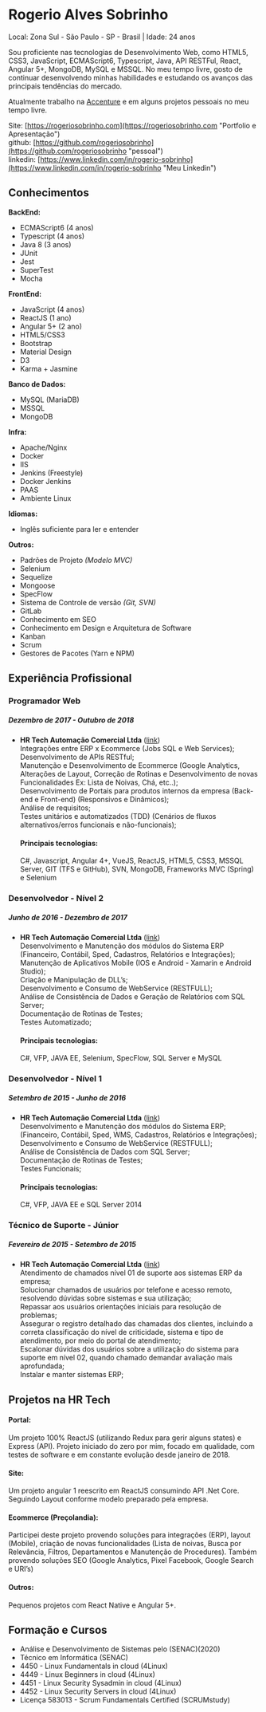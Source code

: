 # Rogerio Alves Sobrinho

Local: Zona Sul - São Paulo - SP - Brasil | Idade: 24 anos

Sou proficiente nas tecnologias de Desenvolvimento Web, como HTML5, CSS3, JavaScript, ECMAScript6, Typescript, Java, API RESTFul, React, Angular 5+, MongoDB, MySQL e MSSQL. No meu tempo livre, gosto de continuar desenvolvendo minhas habilidades e estudando os avanços das principais tendências do mercado.

Atualmente trabalho na [Accenture](https://www.accenture.com/br-pt "Link") e em alguns projetos pessoais no meu tempo livre.

Site: [https://rogeriosobrinho.com](https://rogeriosobrinho.com "Portfolio e Apresentação")  
github: [https://github.com/rogeriosobrinho](https://github.com/rogeriosobrinho "pessoal")  
linkedin: [https://www.linkedin.com/in/rogerio-sobrinho](https://www.linkedin.com/in/rogerio-sobrinho "Meu Linkedin")  

## Conhecimentos

**BackEnd:**
* ECMAScript6 (4 anos)
* Typescript (4 anos)
* Java 8 (3 anos)
* JUnit
* Jest
* SuperTest
* Mocha

**FrontEnd:**
* JavaScript (4 anos)
* ReactJS (1 ano)
* Angular 5+ (2 ano)
* HTML5/CSS3
* Bootstrap
* Material Design
* D3
* Karma + Jasmine

**Banco de Dados:**
* MySQL (MariaDB)
* MSSQL
* MongoDB

**Infra:**
* Apache/Nginx
* Docker
* IIS
* Jenkins (Freestyle)
* Docker Jenkins
* PAAS
* Ambiente Linux

**Idiomas:**
* Inglês suficiente para ler e entender

**Outros:**
* Padrões de Projeto *(Modelo MVC)*
* Selenium
* Sequelize
* Mongoose
* SpecFlow
* Sistema de Controle de versão *(Git, SVN)*
* GitLab
* Conhecimento em SEO
* Conhecimento em Design e Arquitetura de Software
* Kanban
* Scrum
* Gestores de Pacotes (Yarn e NPM)

## Experiência Profissional 

### Programador Web
##### Dezembro de 2017 - Outubro de 2018
* **HR Tech Automação Comercial Ltda** ([link](http://hrtech.com.br "HRTech"))  
  Integrações entre ERP x Ecommerce (Jobs SQL e Web Services);  
  Desenvolvimento de APIs RESTful;  
  Manutenção e Desenvolvimento de Ecommerce (Google Analytics, Alterações de Layout, 
  Correção de Rotinas e Desenvolvimento de novas Funcionalidades Ex: Lista de Noivas, Chá, etc..);  
  Desenvolvimento de Portais para produtos internos da empresa (Back-end e Front-end) (Responsivos e Dinâmicos);  
  Análise de requisitos;  
  Testes unitários e automatizados (TDD) (Cenários de fluxos alternativos/erros funcionais e não-funcionais);    
  
  #### Principais tecnologias:
  C#, Javascript, Angular 4+, VueJS, ReactJS, HTML5, CSS3, MSSQL Server, GIT (TFS e GitHub), SVN, MongoDB, Frameworks MVC (Spring) e Selenium
  
### Desenvolvedor - Nível 2
##### Junho de 2016 - Dezembro de 2017
* **HR Tech Automação Comercial Ltda** ([link](http://hrtech.com.br "HRTech"))  
  Desenvolvimento e Manutenção dos módulos do Sistema ERP (Financeiro, Contábil, Sped, Cadastros,
  Relatórios e Integrações);  
  Manutenção de Aplicativos Mobile (IOS e Android - Xamarin e Android Studio);  
  Criação e Manipulação de DLL’s;  
  Desenvolvimento e Consumo de WebService (RESTFULL);  
  Análise de Consistência de Dados e Geração de Relatórios com SQL Server;  
  Documentação de Rotinas de Testes;  
  Testes Automatizado;  
  
  #### Principais tecnologias:
  C#, VFP, JAVA EE, Selenium, SpecFlow, SQL Server e MySQL
  
### Desenvolvedor - Nível 1
##### Setembro de 2015 - Junho de 2016
* **HR Tech Automação Comercial Ltda** ([link](http://hrtech.com.br "HRTech"))  
  Desenvolvimento e Manutenção dos módulos do Sistema ERP;  
  (Financeiro, Contábil, Sped, WMS, Cadastros, Relatórios e Integrações);  
  Desenvolvimento e Consumo de WebService (RESTFULL);  
  Análise de Consistência de Dados com SQL Server;  
  Documentação de Rotinas de Testes;  
  Testes Funcionais;  
  
  #### Principais tecnologias:
  C#, VFP, JAVA EE e SQL Server 2014
 
### Técnico de Suporte - Júnior 
##### Fevereiro de 2015 - Setembro de 2015
* **HR Tech Automação Comercial Ltda** ([link](http://hrtech.com.br "HRTech"))  
  Atendimento de chamados nível 01 de suporte aos sistemas ERP da empresa;  
  Solucionar chamados de usuários por telefone e acesso remoto, resolvendo dúvidas sobre sistemas e sua
  utilização;  
  Repassar aos usuários orientações iniciais para resolução de problemas;  
  Assegurar o registro detalhado das chamadas dos clientes, incluindo a correta classificação do nível de
  criticidade, sistema e tipo de atendimento, por meio do portal de atendimento;  
  Escalonar dúvidas dos usuários sobre a utilização do sistema para suporte em nível 02, quando chamado
  demandar avaliação mais aprofundada;  
  Instalar e manter sistemas ERP;  
  
## Projetos na HR Tech
#### Portal: 
Um projeto 100% ReactJS (utilizando Redux para gerir alguns states) e Express (API). Projeto iniciado do zero por mim, focado em qualidade, com testes de software e em constante evolução desde janeiro de 2018. 
#### Site: 
Um projeto angular 1 reescrito em ReactJS consumindo API .Net Core.  Seguindo Layout conforme modelo preparado pela empresa.
#### Ecommerce (Preçolandia): 
Participei deste projeto provendo soluções para integrações (ERP), layout (Mobile), criação de novas funcionalidades (Lista de noivas, Busca por Relevância, Filtros, Departamentos e Manutenção de Procedures).
Também provendo soluções SEO (Google Analytics, Pixel Facebook, Google Search e URI’s)
#### Outros: 
Pequenos projetos com React Native e Angular 5+.


  
## Formação e Cursos

* Análise e Desenvolvimento de Sistemas pelo (SENAC)(2020)  
* Técnico em Informática (SENAC)  
* 4450 - Linux Fundamentals in cloud (4Linux)  
* 4449 - Linux Beginners in cloud (4Linux)  
* 4451 - Linux Security Sysadmin in cloud (4Linux)  
* 4452 - Linux Security Servers in cloud (4Linux)  
* Licença 583013 - Scrum Fundamentals Certified (SCRUMstudy)  
